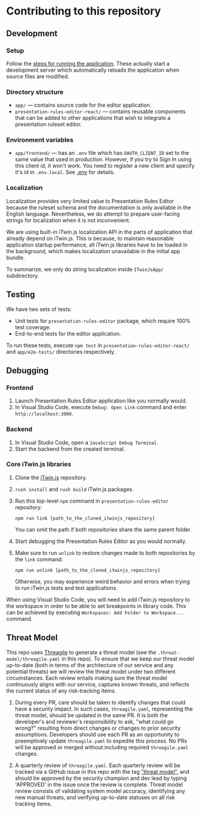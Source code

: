 # Contributing to this repository

## Development

### Setup

Follow the [steps for running the application](./README.md#using). These actually start a development server which automatically reloads the application when source files are modified.

### Directory structure

- `app/` — contains source code for the editor application.
- `presentation-rules-editor-react/` — contains reusable components that can be added to other applications that wish to integrate a presentation ruleset editor.

### Environment variables

- `app/frontend/` — has an `.env` file which has `OAUTH_CLIENT_ID` set to the same value that used in production. However, if you try to Sign In using this client id, it won't work. You need to register a new client and specify it's id in `.env.local`. See [.env](app/frontend/.env) for details.

### Localization

Localization provides very limited value to Presentation Rules Editor because the ruleset schema and the documentation is only available in the English language. Nevertheless, we do attempt to prepare user-facing strings for localization when it is not inconvenient.

We are using built-in iTwin.js localization API in the parts of application that already depend on iTwin.js. This is because, to maintain reasonable application startup performance, all iTwin.js libraries have to be loaded in the background, which makes localization unavailable in the initial app bundle.

To summarize, we only do string localization inside `ITwinJsApp/` subdirectory.

## Testing

We have two sets of tests:

- Unit tests for `presentation-rules-editor` package, which require 100% test coverage.
- End-to-end tests for the editor application.

To run these tests, execute `npm test` in `presentation-rules-editor-react/` and `app/e2e-tests/` directories respectively.

## Debugging

### Frontend

1. Launch Presentation Rules Editor application like you normally would.
2. In Visual Studio Code, execute `Debug: Open Link` command and enter `http://localhost:3000`.

### Backend

1. In Visual Studio Code, open a `JavaScript Debug Terminal`.
2. Start the backend from the created terminal.

### Core iTwin.js libraries

1. Clone the [iTwin.js](https://github.com/imodeljs/imodeljs) repository.
2. `rush install` and `rush build` iTwin.js packages.
3. Run this top-level `npm` command in `presentation-rules-editor` repository:

   ```shell
   npm run link [path_to_the_cloned_itwinjs_repository]
   ```

   You can omit the path if both repositories share the same parent folder.

4. Start debugging the Presentation Rules Editor as you would normally.
5. Make sure to run `unlink` to restore changes made to both repositories by the `link` command:

   ```shell
   npm run unlink [path_to_the_cloned_itwinjs_repository]
   ```

   Otherwise, you may experience weird behavior and errors when trying to run iTwin.js tests and test applications.

When using Visual Studio Code, you will need to add iTwin.js repository to the workspace in order to be able to set breakpoints in library code. This can be achieved by executing `Workspaces: Add Folder to Workspace...` command.

## Threat Model

This repo uses [Threagile](https://github.com/BentleySystems/threagile) to generate a threat model (see the `.threat-model/threagile.yaml` in this repo). To ensure that we keep our threat model up-to-date (both in terms of the architecture of our service and any potential threats) we will review the threat model under two different circumstances. Each review entails making sure the threat model continuously aligns with our service, captures known threats, and reflects the current status of any risk-tracking items.

1. During every PR, care should be taken to identify changes that could have a security impact. In such cases, `threagile.yaml`, representing the threat model, should be updated in the same PR. It is both the developer's and reviewer's responsibility to ask, "what could go wrong?" resulting from direct changes or changes to prior security assumptions. Developers should use each PR as an opportunity to preemptively update `threagile.yaml` to expedite this process. No PRs will be approved or merged without including required `threagile.yaml` changes.

2. A quarterly review of `threagile.yaml`. Each quarterly review will be tracked via a GitHub issue in this repo with the tag ["threat model"](https://github.com/iTwin/presentation-rules-editor/issues?q=is%3Aissue%20state%3Aopen%20label%3A%22threat%20model%22), and should be approved by the security champion and dev lead by typing 'APPROVED' in the issue once the review is complete. Threat model review consists of validating system model accuracy, identifying any new manual threats, and verifying up-to-date statuses on all risk tracking items.
